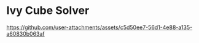 # Ivy Cube Solver

https://github.com/user-attachments/assets/c5d50ee7-56d1-4e88-a135-a60830b063af

